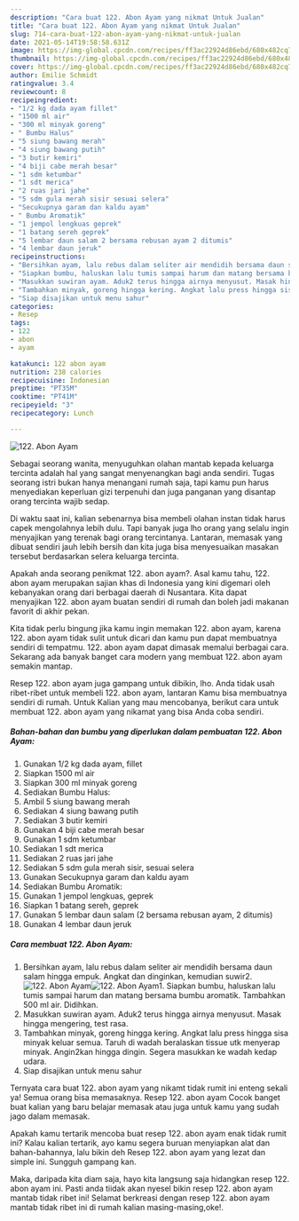 ```yaml
---
description: "Cara buat 122. Abon Ayam yang nikmat Untuk Jualan"
title: "Cara buat 122. Abon Ayam yang nikmat Untuk Jualan"
slug: 714-cara-buat-122-abon-ayam-yang-nikmat-untuk-jualan
date: 2021-05-14T19:58:58.631Z
image: https://img-global.cpcdn.com/recipes/ff3ac22924d86ebd/680x482cq70/122-abon-ayam-foto-resep-utama.jpg
thumbnail: https://img-global.cpcdn.com/recipes/ff3ac22924d86ebd/680x482cq70/122-abon-ayam-foto-resep-utama.jpg
cover: https://img-global.cpcdn.com/recipes/ff3ac22924d86ebd/680x482cq70/122-abon-ayam-foto-resep-utama.jpg
author: Emilie Schmidt
ratingvalue: 3.4
reviewcount: 8
recipeingredient:
- "1/2 kg dada ayam fillet"
- "1500 ml air"
- "300 ml minyak goreng"
- " Bumbu Halus"
- "5 siung bawang merah"
- "4 siung bawang putih"
- "3 butir kemiri"
- "4 biji cabe merah besar"
- "1 sdm ketumbar"
- "1 sdt merica"
- "2 ruas jari jahe"
- "5 sdm gula merah sisir sesuai selera"
- "Secukupnya garam dan kaldu ayam"
- " Bumbu Aromatik"
- "1 jempol lengkuas geprek"
- "1 batang sereh geprek"
- "5 lembar daun salam 2 bersama rebusan ayam 2 ditumis"
- "4 lembar daun jeruk"
recipeinstructions:
- "Bersihkan ayam, lalu rebus dalam seliter air mendidih bersama daun salam hingga empuk. Angkat dan dinginkan, kemudian suwir2."
- "Siapkan bumbu, haluskan lalu tumis sampai harum dan matang bersama bumbu aromatik. Tambahkan 500 ml air. Didihkan."
- "Masukkan suwiran ayam. Aduk2 terus hingga airnya menyusut. Masak hingga mengering, test rasa."
- "Tambahkan minyak, goreng hingga kering. Angkat lalu press hingga sisa minyak keluar semua. Taruh di wadah beralaskan tissue utk menyerap minyak. Angin2kan hingga dingin. Segera masukkan ke wadah kedap udara."
- "Siap disajikan untuk menu sahur"
categories:
- Resep
tags:
- 122
- abon
- ayam

katakunci: 122 abon ayam 
nutrition: 238 calories
recipecuisine: Indonesian
preptime: "PT35M"
cooktime: "PT41M"
recipeyield: "3"
recipecategory: Lunch

---
```



![122. Abon Ayam](https://img-global.cpcdn.com/recipes/ff3ac22924d86ebd/680x482cq70/122-abon-ayam-foto-resep-utama.jpg)

Sebagai seorang wanita, menyuguhkan olahan mantab kepada keluarga tercinta adalah hal yang sangat menyenangkan bagi anda sendiri. Tugas seorang istri bukan hanya menangani rumah saja, tapi kamu pun harus menyediakan keperluan gizi terpenuhi dan juga panganan yang disantap orang tercinta wajib sedap.

Di waktu  saat ini, kalian sebenarnya bisa membeli olahan instan tidak harus capek mengolahnya lebih dulu. Tapi banyak juga lho orang yang selalu ingin menyajikan yang terenak bagi orang tercintanya. Lantaran, memasak yang dibuat sendiri jauh lebih bersih dan kita juga bisa menyesuaikan masakan tersebut berdasarkan selera keluarga tercinta. 



Apakah anda seorang penikmat 122. abon ayam?. Asal kamu tahu, 122. abon ayam merupakan sajian khas di Indonesia yang kini digemari oleh kebanyakan orang dari berbagai daerah di Nusantara. Kita dapat menyajikan 122. abon ayam buatan sendiri di rumah dan boleh jadi makanan favorit di akhir pekan.

Kita tidak perlu bingung jika kamu ingin memakan 122. abon ayam, karena 122. abon ayam tidak sulit untuk dicari dan kamu pun dapat membuatnya sendiri di tempatmu. 122. abon ayam dapat dimasak memalui berbagai cara. Sekarang ada banyak banget cara modern yang membuat 122. abon ayam semakin mantap.

Resep 122. abon ayam juga gampang untuk dibikin, lho. Anda tidak usah ribet-ribet untuk membeli 122. abon ayam, lantaran Kamu bisa membuatnya sendiri di rumah. Untuk Kalian yang mau mencobanya, berikut cara untuk membuat 122. abon ayam yang nikamat yang bisa Anda coba sendiri.

<!--inarticleads1-->

##### Bahan-bahan dan bumbu yang diperlukan dalam pembuatan 122. Abon Ayam:

1. Gunakan 1/2 kg dada ayam, fillet
1. Siapkan 1500 ml air
1. Siapkan 300 ml minyak goreng
1. Sediakan  Bumbu Halus:
1. Ambil 5 siung bawang merah
1. Sediakan 4 siung bawang putih
1. Sediakan 3 butir kemiri
1. Gunakan 4 biji cabe merah besar
1. Gunakan 1 sdm ketumbar
1. Sediakan 1 sdt merica
1. Sediakan 2 ruas jari jahe
1. Sediakan 5 sdm gula merah sisir, sesuai selera
1. Gunakan Secukupnya garam dan kaldu ayam
1. Sediakan  Bumbu Aromatik:
1. Gunakan 1 jempol lengkuas, geprek
1. Siapkan 1 batang sereh, geprek
1. Gunakan 5 lembar daun salam (2 bersama rebusan ayam, 2 ditumis)
1. Gunakan 4 lembar daun jeruk




<!--inarticleads2-->

##### Cara membuat 122. Abon Ayam:

1. Bersihkan ayam, lalu rebus dalam seliter air mendidih bersama daun salam hingga empuk. Angkat dan dinginkan, kemudian suwir2.
<img src="https://img-global.cpcdn.com/steps/f0bf3209a2b49001/160x128cq70/122-abon-ayam-langkah-memasak-1-foto.jpg" alt="122. Abon Ayam"><img src="https://img-global.cpcdn.com/steps/8ec7ac50c8027836/160x128cq70/122-abon-ayam-langkah-memasak-1-foto.jpg" alt="122. Abon Ayam">1. Siapkan bumbu, haluskan lalu tumis sampai harum dan matang bersama bumbu aromatik. Tambahkan 500 ml air. Didihkan.
1. Masukkan suwiran ayam. Aduk2 terus hingga airnya menyusut. Masak hingga mengering, test rasa.
1. Tambahkan minyak, goreng hingga kering. Angkat lalu press hingga sisa minyak keluar semua. Taruh di wadah beralaskan tissue utk menyerap minyak. Angin2kan hingga dingin. Segera masukkan ke wadah kedap udara.
1. Siap disajikan untuk menu sahur




Ternyata cara buat 122. abon ayam yang nikamt tidak rumit ini enteng sekali ya! Semua orang bisa memasaknya. Resep 122. abon ayam Cocok banget buat kalian yang baru belajar memasak atau juga untuk kamu yang sudah jago dalam memasak.

Apakah kamu tertarik mencoba buat resep 122. abon ayam enak tidak rumit ini? Kalau kalian tertarik, ayo kamu segera buruan menyiapkan alat dan bahan-bahannya, lalu bikin deh Resep 122. abon ayam yang lezat dan simple ini. Sungguh gampang kan. 

Maka, daripada kita diam saja, hayo kita langsung saja hidangkan resep 122. abon ayam ini. Pasti anda tiidak akan nyesel bikin resep 122. abon ayam mantab tidak ribet ini! Selamat berkreasi dengan resep 122. abon ayam mantab tidak ribet ini di rumah kalian masing-masing,oke!.

